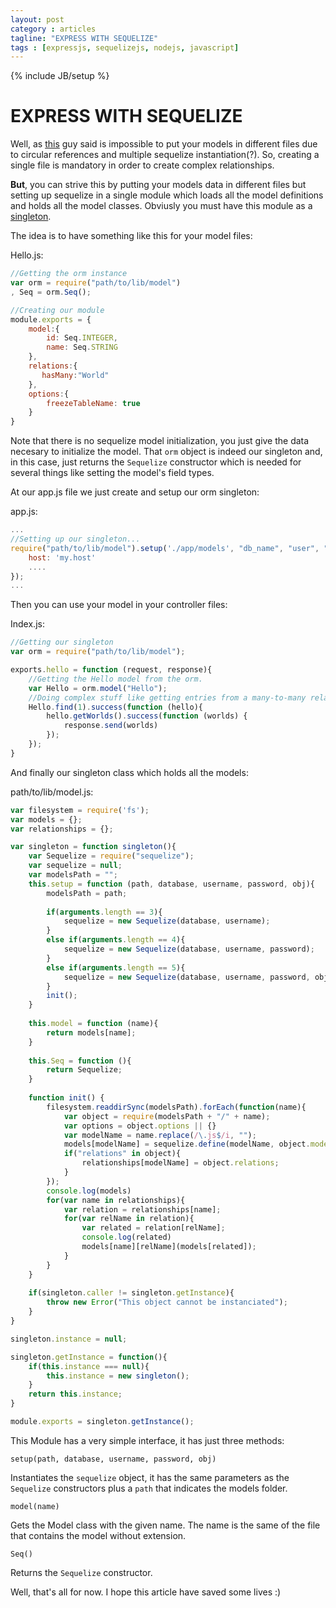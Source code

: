 ```yaml
---
layout: post
category : articles
tagline: "EXPRESS WITH SEQUELIZE"
tags : [expressjs, sequelizejs, nodejs, javascript]
---
```

{% include JB/setup %}

EXPRESS WITH SEQUELIZE
======================

Well, as [this](http://stackoverflow.com/questions/12487416/example-express-app-that-uses-sequelize)
guy said is impossible to put your models in different files due to circular references 
and multiple sequelize instantiation(?). So, creating a single file is mandatory in order to create 
complex relationships. 

**But**, you can strive this by putting your models data in different files but setting up 
sequelize in a single module which loads all the model definitions and holds all the model classes. 
Obviusly you must have this module as a [singleton](http://simplapi.wordpress.com/2012/05/14/node-js-singleton-structure/).

The idea is to have something like this for your model files:

Hello.js:
```javascript
//Getting the orm instance
var orm = require("path/to/lib/model")
, Seq = orm.Seq();

//Creating our module
module.exports = {
	model:{
		id: Seq.INTEGER,
		name: Seq.STRING
	},
	relations:{
	   hasMany:"World" 
	},
	options:{
		freezeTableName: true
	}
}
```

Note that there is no sequelize model initialization, you just give the data necesary to initialize 
the model. That `orm` object is indeed our singleton and, in this case, just returns the `Sequelize` 
constructor which is needed for several things like setting the model's field types.

At our app.js file we just create and setup our orm singleton:

app.js:

```javascript
...
//Setting up our singleton...
require("path/to/lib/model").setup('./app/models', "db_name", "user", "pass", {
	host: 'my.host'
	....
});
...
```

Then you can use your model in your controller files:

Index.js:

```javascript
//Getting our singleton
var orm = require("path/to/lib/model");

exports.hello = function (request, response){
	//Getting the Hello model from the orm.
	var Hello = orm.model("Hello");
	//Doing complex stuff like getting entries from a many-to-many relationship...
	Hello.find(1).success(function (hello){
		hello.getWorlds().success(function (worlds) {
			response.send(worlds)   
		});
	});
}
```
	
And finally our singleton class which holds all the models:

path/to/lib/model.js:

```javascript
var filesystem = require('fs');
var models = {};
var relationships = {};

var singleton = function singleton(){
	var Sequelize = require("sequelize");
	var sequelize = null;
	var modelsPath = "";
	this.setup = function (path, database, username, password, obj){
		modelsPath = path;
		
		if(arguments.length == 3){
			sequelize = new Sequelize(database, username);
		}
		else if(arguments.length == 4){
			sequelize = new Sequelize(database, username, password);
		}
		else if(arguments.length == 5){
			sequelize = new Sequelize(database, username, password, obj);
		}        
		init();
	}
	
	this.model = function (name){
		return models[name];
	}
	
	this.Seq = function (){
		return Sequelize;
	}
	
	function init() {
		filesystem.readdirSync(modelsPath).forEach(function(name){
			var object = require(modelsPath + "/" + name);
			var options = object.options || {}
			var modelName = name.replace(/\.js$/i, "");
			models[modelName] = sequelize.define(modelName, object.model, options);
			if("relations" in object){
				relationships[modelName] = object.relations;
			}
		});
		console.log(models)
		for(var name in relationships){
			var relation = relationships[name];
			for(var relName in relation){
				var related = relation[relName];
				console.log(related)
				models[name][relName](models[related]);
			}
		}
	}
		
	if(singleton.caller != singleton.getInstance){
		throw new Error("This object cannot be instanciated");
	}
}

singleton.instance = null;

singleton.getInstance = function(){
	if(this.instance === null){
		this.instance = new singleton();
	}
	return this.instance;
}

module.exports = singleton.getInstance();
```
	
This Module has a very simple interface, it has just three methods:

	setup(path, database, username, password, obj)

Instantiates the `sequelize` object, it has the same parameters as the `Sequelize` constructors plus
a `path` that indicates the models folder.

	model(name)
	
Gets the Model class with the given name. The name is the same of the file that contains the model without extension.

	Seq()
	
Returns the `Sequelize` constructor.

Well, that's all for now. I hope this article have saved some lives :)